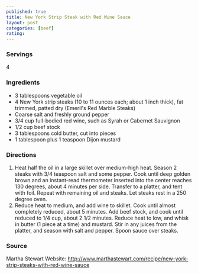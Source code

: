 ```yaml
---
published: true
title: New York Strip Steak with Red Wine Sauce
layout: post
categories: [beef]
rating: 
---
```

### Servings
4

### Ingredients
- 3 tablespoons vegetable oil
- 4 New York strip steaks (10 to 11 ounces each; about 1 inch thick), fat trimmed, patted dry (Emeril's Red Marble Steaks)
- Coarse salt and freshly ground pepper
- 3/4 cup full-bodied red wine, such as Syrah or Cabernet Sauvignon
- 1/2 cup beef stock
- 3 tablespoons cold butter, cut into pieces
- 1 tablespoon plus 1 teaspoon Dijon mustard




### Directions
1. Heat half the oil in a large skillet over medium-high heat. Season 2 steaks with 3/4 teaspoon salt and some pepper. Cook until deep golden brown and an instant-read thermometer inserted into the center reaches 130 degrees, about 4 minutes per side. Transfer to a platter, and tent with foil. Repeat with remaining oil and steaks. Let steaks rest in a 250 degree oven.
2. Reduce heat to medium, and add wine to skillet. Cook until almost completely reduced, about 5 minutes. Add beef stock, and cook until reduced to 1/4 cup, about 2 1/2 minutes. Reduce heat to low, and whisk in butter (1 piece at a time) and mustard. Stir in any juices from the platter, and season with salt and pepper. Spoon sauce over steaks.

### Source
Martha Stewart Website: http://www.marthastewart.com/recipe/new-york-strip-steaks-with-red-wine-sauce

